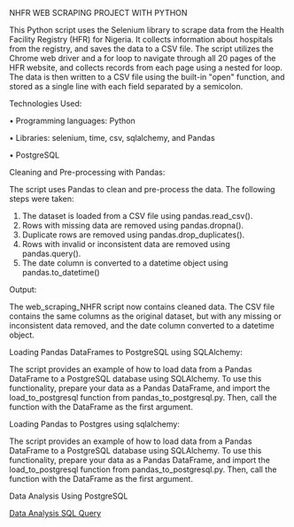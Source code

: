 
NHFR WEB SCRAPING PROJECT WITH PYTHON

This Python script uses the Selenium library to scrape data from the Health Facility Registry (HFR) for Nigeria. It collects information about hospitals from the registry, and saves the data to a CSV file. The script utilizes the Chrome web driver and a for loop to navigate through all 20 pages of the HFR website, and collects records from each page using a nested for loop. The data is then written to a CSV file using the built-in "open" function, and stored as a single line with each field separated by a semicolon.

Technologies Used:

•	Programming languages: Python

•	Libraries: selenium, time, csv, sqlalchemy, and Pandas

•	PostgreSQL

Cleaning and Pre-processing with Pandas: 


The script uses Pandas to clean and pre-process the data. The following steps were taken:


1.	The dataset is loaded from a CSV file using pandas.read_csv().
2.	Rows with missing data are removed using pandas.dropna().
3.	Duplicate rows are removed using pandas.drop_duplicates().
4.	Rows with invalid or inconsistent data are removed using pandas.query().
5.	The date column is converted to a datetime object using pandas.to_datetime()

Output:

The web_scraping_NHFR script now contains cleaned data. The CSV file contains the same columns as the original dataset, but with any missing or inconsistent data removed, and the date column converted to a datetime object.

Loading Pandas DataFrames to PostgreSQL using SQLAlchemy:


The script provides an example of how to load data from a Pandas DataFrame to a PostgreSQL database using SQLAlchemy. To use this functionality, prepare your data as a Pandas DataFrame, and import the load_to_postgresql function from pandas_to_postgresql.py. Then, call the function with the DataFrame as the first argument.

Loading Pandas to Postgres using sqlalchemy:


The script provides an example of how to load data from a Pandas DataFrame to a PostgreSQL database using SQLAlchemy. To use this functionality, prepare your data as a Pandas DataFrame, and import the load_to_postgresql function from pandas_to_postgresql.py. Then, call the function with the DataFrame as the first argument.

Data Analysis Using PostgreSQL


<a href="https://github.com/taofeekadisa/NHFR_web_scraping_with_python/blob/main/NHFR_query.sql">Data Analysis SQL Query</a>
